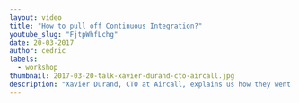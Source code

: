 ```yaml
---
layout: video
title: "How to pull off Continuous Integration?"
youtube_slug: "FjtpWhfLchg"
date: 20-03-2017
author: cedric
labels:
  - workshop
thumbnail: 2017-03-20-talk-xavier-durand-cto-aircall.jpg
description: "Xavier Durand, CTO at Aircall, explains us how they went from 4 underdogs to 50 super-skilled people in 3 years and understand what Continuous Integration really is and why it is important."
---
```

